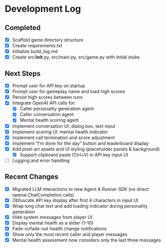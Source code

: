 # Development Log

## Completed
- [x] Scaffold game directory structure
- [x] Create requirements.txt
- [x] Initialize build_log.md
- [x] Create src/__init__.py, src/main.py, src/game.py with initial stubs

## Next Steps
- [x] Prompt user for API key on startup
- [x] Prompt user for gameplay name and load high scores
- [x] Persist high scores between runs
- [x] Integrate OpenAI API calls for:
  - [x] Caller personality generation agent
  - [x] Caller conversation agent
  - [x] Mental health scoring agent
- [x] Implement conversation UI: dialog box, text input
- [x] Implement scoring UI: mental health indicator
- [x] Implement call termination and score adjustment
- [x] Implement “I’m done for the day” button and leaderboard display
- [x] Add pixel-art assets and UI styling (placeholder panels & background)
  - [x] Support clipboard paste (Ctrl+V) in API key input UI
- [ ] Logging and error handling

## Recent Changes
- [x] Migrated LLM interactions to new Agent & Runner SDK (no direct openai.ChatCompletion calls)
- [x] Obfuscate API key display after first 4 characters in input UI
- [x] Wrap long chat text and add loading indicator during personality generation
- [x] Hide system messages from player UI
- [x] Display mental health as a slider (1–10)
- [x] Fade-in/fade-out health change notifications
- [x] Show only the most recent caller and player messages
- [x] Mental health assessment now considers only the last three messages
